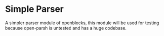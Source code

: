 # Simple Parser
A simpler parser module of openblocks, this module will be used for testing because open-parsh is untested and has a huge codebase.
